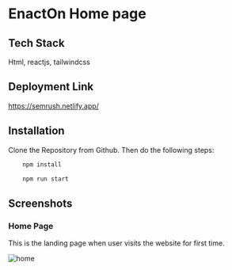 # EnactOn Home page


## Tech Stack

Html, reactjs, tailwindcss


## Deployment Link

https://semrush.netlify.app/


## Installation

Clone the Repository from Github. Then do the following steps:

```bash
    npm install

    npm run start
```



## Screenshots

 ### Home Page
 
 This is the landing page when user visits the website for first time.

  <img src="https://github.com/guptaneha0111/enact_project/assets/107460413/ee9d2c6f-5511-448c-ab87-57f7cd52fac8.png" alt="home" />

  
  
  

 
 


